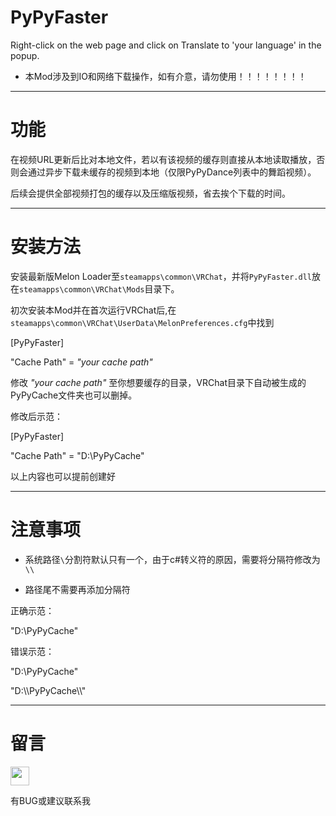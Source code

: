 # PyPyFaster
Right-click on the web page and click on Translate to 'your language' in the popup.

- 本Mod涉及到IO和网络下载操作，如有介意，请勿使用！！！！！！！！

---
# 功能
在视频URL更新后比对本地文件，若以有该视频的缓存则直接从本地读取播放，否则会通过异步下载未缓存的视频到本地（仅限PyPyDance列表中的舞蹈视频）。

后续会提供全部视频打包的缓存以及压缩版视频，省去挨个下载的时间。

---
# 安装方法
安装最新版Melon Loader至`steamapps\common\VRChat`，并将`PyPyFaster.dll`放在`steamapps\common\VRChat\Mods`目录下。

初次安装本Mod并在首次运行VRChat后,在`steamapps\common\VRChat\UserData\MelonPreferences.cfg`中找到

[PyPyFaster]

"Cache Path" = *"your cache path"*

修改 *"your cache path"* 至你想要缓存的目录，VRChat目录下自动被生成的PyPyCache文件夹也可以删掉。

修改后示范：

[PyPyFaster]

"Cache Path" = "D:\\PyPyCache"


以上内容也可以提前创建好

---
# 注意事项
- 系统路径`\`分割符默认只有一个，由于c#转义符的原因，需要将分隔符修改为`\\`

- 路径尾不需要再添加分隔符

正确示范：

"D:\\PyPyCache"

错误示范：

"D:\PyPyCache"

"D:\\\PyPyCache\\\\"

---
# 留言
<p>
<a href="https://discordapp.com/users/774129741422788618"><img border="0" src="https://s3.bmp.ovh/imgs/2022/06/17/431929905ac3837e.png" width=30/></a>
</p>
有BUG或建议联系我
